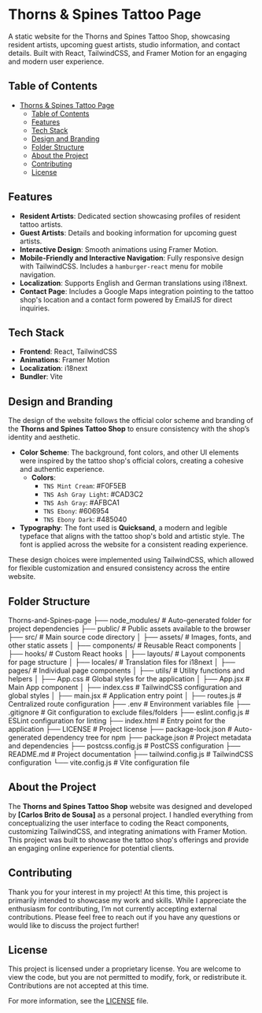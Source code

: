 # Thorns & Spines Tattoo Page

A static website for the Thorns and Spines Tattoo Shop, showcasing resident artists, upcoming guest artists, studio information, and contact details. Built with React, TailwindCSS, and Framer Motion for an engaging and modern user experience.

## Table of Contents

- [Thorns \& Spines Tattoo Page](#thorns--spines-tattoo-page)
  - [Table of Contents](#table-of-contents)
  - [Features](#features)
  - [Tech Stack](#tech-stack)
  - [Design and Branding](#design-and-branding)
  - [Folder Structure](#folder-structure)
  - [About the Project](#about-the-project)
  - [Contributing](#contributing)
  - [License](#license)

## Features

- **Resident Artists**: Dedicated section showcasing profiles of resident tattoo artists.
- **Guest Artists**: Details and booking information for upcoming guest artists.
- **Interactive Design**: Smooth animations using Framer Motion.
- **Mobile-Friendly and Interactive Navigation**: Fully responsive design with TailwindCSS. Includes a `hamburger-react` menu for mobile navigation.
- **Localization**: Supports English and German translations using i18next.
- **Contact Page**: Includes a Google Maps integration pointing to the tattoo shop's location and a contact form powered by EmailJS for direct inquiries.

## Tech Stack

- **Frontend**: React, TailwindCSS
- **Animations**: Framer Motion
- **Localization**: i18next
- **Bundler**: Vite

## Design and Branding

The design of the website follows the official color scheme and branding of the **Thorns and Spines Tattoo Shop** to ensure consistency with the shop’s identity and aesthetic.

- **Color Scheme**: The background, font colors, and other UI elements were inspired by the tattoo shop's official colors, creating a cohesive and authentic experience.
  - **Colors**:
    - `TNS Mint Cream`: #F0F5EB
    - `TNS Ash Gray Light`: #CAD3C2
    - `TNS Ash Gray`: #AFBCA1
    - `TNS Ebony`: #606954
    - `TNS Ebony Dark`: #485040
- **Typography**: The font used is **Quicksand**, a modern and legible typeface that aligns with the tattoo shop's bold and artistic style. The font is applied across the website for a consistent reading experience.
  
These design choices were implemented using TailwindCSS, which allowed for flexible customization and ensured consistency across the entire website.

## Folder Structure

Thorns-and-Spines-page
├── node_modules/          # Auto-generated folder for project dependencies
├── public/                # Public assets available to the browser
├── src/                   # Main source code directory
│   ├── assets/            # Images, fonts, and other static assets
│   ├── components/        # Reusable React components
│   ├── hooks/             # Custom React hooks
│   ├── layouts/           # Layout components for page structure
│   ├── locales/           # Translation files for i18next
│   ├── pages/             # Individual page components
│   ├── utils/             # Utility functions and helpers
│   ├── App.css            # Global styles for the application
│   ├── App.jsx            # Main App component
│   ├── index.css          # TailwindCSS configuration and global styles
│   ├── main.jsx           # Application entry point
│   ├── routes.js          # Centralized route configuration
├── .env                   # Environment variables file
├── .gitignore             # Git configuration to exclude files/folders
├── eslint.config.js       # ESLint configuration for linting
├── index.html             # Entry point for the application
├── LICENSE                # Project license
├── package-lock.json      # Auto-generated dependency tree for npm
├── package.json           # Project metadata and dependencies
├── postcss.config.js      # PostCSS configuration
├── README.md              # Project documentation
├── tailwind.config.js     # TailwindCSS configuration
└── vite.config.js         # Vite configuration file

## About the Project

The **Thorns and Spines Tattoo Shop** website was designed and developed by **[Carlos Brito de Sousa]** as a personal project. I handled everything from conceptualizing the user interface to coding the React components, customizing TailwindCSS, and integrating animations with Framer Motion. This project was built to showcase the tattoo shop's offerings and provide an engaging online experience for potential clients.

## Contributing

Thank you for your interest in my project! At this time, this project is primarily intended to showcase my work and skills. While I appreciate the enthusiasm for contributing, I’m not currently accepting external contributions. Please feel free to reach out if you have any questions or would like to discuss the project further!

## License

This project is licensed under a proprietary license. You are welcome to view the code, but you are not permitted to modify, fork, or redistribute it. Contributions are not accepted at this time.

For more information, see the [LICENSE](LICENSE) file.

